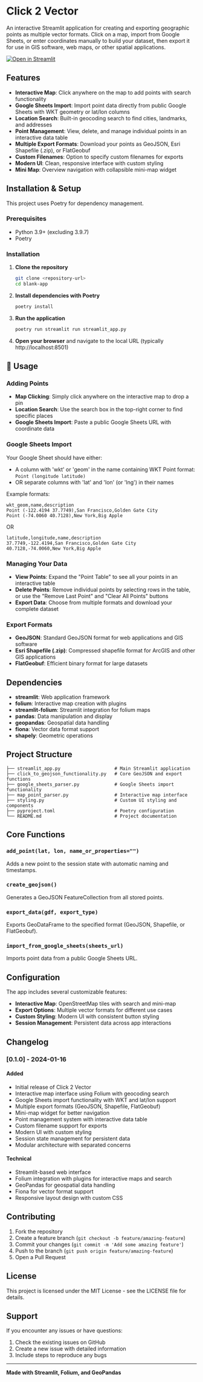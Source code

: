 # Click 2 Vector

An interactive Streamlit application for creating and exporting geographic points as multiple vector formats. Click on a map, import from Google Sheets, or enter coordinates manually to build your dataset, then export it for use in GIS software, web maps, or other spatial applications.

[![Open in Streamlit](https://static.streamlit.io/badges/streamlit_badge_black_white.svg)](https://blank-app-template.streamlit.app/)

## Features

- **Interactive Map**: Click anywhere on the map to add points with search functionality
- **Google Sheets Import**: Import point data directly from public Google Sheets with WKT geometry or lat/lon columns
- **Location Search**: Built-in geocoding search to find cities, landmarks, and addresses
- **Point Management**: View, delete, and manage individual points in an interactive data table
- **Multiple Export Formats**: Download your points as GeoJSON, Esri Shapefile (.zip), or FlatGeobuf
- **Custom Filenames**: Option to specify custom filenames for exports
- **Modern UI**: Clean, responsive interface with custom styling
- **Mini Map**: Overview navigation with collapsible mini-map widget

## Installation & Setup

This project uses Poetry for dependency management.

### Prerequisites

- Python 3.9+ (excluding 3.9.7)
- Poetry

### Installation

1. **Clone the repository**
   ```bash
   git clone <repository-url>
   cd blank-app
   ```

2. **Install dependencies with Poetry**
   ```bash
   poetry install
   ```

3. **Run the application**
   ```bash
   poetry run streamlit run streamlit_app.py
   ```

4. **Open your browser** and navigate to the local URL (typically http://localhost:8501)

## 📖 Usage

### Adding Points
- **Map Clicking**: Simply click anywhere on the interactive map to drop a pin
- **Location Search**: Use the search box in the top-right corner to find specific places
- **Google Sheets Import**: Paste a public Google Sheets URL with coordinate data

### Google Sheets Import
Your Google Sheet should have either:
- A column with 'wkt' or 'geom' in the name containing WKT Point format: `Point (longitude latitude)`
- OR separate columns with 'lat' and 'lon' (or 'lng') in their names

Example formats:
```
wkt_geom,name,description
Point (-122.4194 37.7749),San Francisco,Golden Gate City
Point (-74.0060 40.7128),New York,Big Apple
```

OR

```
latitude,longitude,name,description
37.7749,-122.4194,San Francisco,Golden Gate City
40.7128,-74.0060,New York,Big Apple
```

### Managing Your Data
- **View Points**: Expand the "Point Table" to see all your points in an interactive table
- **Delete Points**: Remove individual points by selecting rows in the table, or use the "Remove Last Point" and "Clear All Points" buttons
- **Export Data**: Choose from multiple formats and download your complete dataset

### Export Formats
- **GeoJSON**: Standard GeoJSON format for web applications and GIS software
- **Esri Shapefile (.zip)**: Compressed shapefile format for ArcGIS and other GIS applications
- **FlatGeobuf**: Efficient binary format for large datasets

## Dependencies

- **streamlit**: Web application framework
- **folium**: Interactive map creation with plugins
- **streamlit-folium**: Streamlit integration for folium maps
- **pandas**: Data manipulation and display
- **geopandas**: Geospatial data handling
- **fiona**: Vector data format support
- **shapely**: Geometric operations

## Project Structure

```
├── streamlit_app.py                    # Main Streamlit application
├── click_to_geojson_functionality.py   # Core GeoJSON and export functions
├── google_sheets_parser.py             # Google Sheets import functionality
├── map_point_parser.py                 # Interactive map interface
├── styling.py                          # Custom UI styling and components
├── pyproject.toml                      # Poetry configuration
└── README.md                           # Project documentation
```

## Core Functions

### `add_point(lat, lon, name_or_properties="")`
Adds a new point to the session state with automatic naming and timestamps.

### `create_geojson()`
Generates a GeoJSON FeatureCollection from all stored points.

### `export_data(gdf, export_type)`
Exports GeoDataFrame to the specified format (GeoJSON, Shapefile, or FlatGeobuf).

### `import_from_google_sheets(sheets_url)`
Imports point data from a public Google Sheets URL.

## Configuration

The app includes several customizable features:
- **Interactive Map**: OpenStreetMap tiles with search and mini-map
- **Export Options**: Multiple vector formats for different use cases
- **Custom Styling**: Modern UI with consistent button styling
- **Session Management**: Persistent data across app interactions

## Changelog

### [0.1.0] - 2024-01-16
#### Added
- Initial release of Click 2 Vector
- Interactive map interface using Folium with geocoding search
- Google Sheets import functionality with WKT and lat/lon support
- Multiple export formats (GeoJSON, Shapefile, FlatGeobuf)
- Mini-map widget for better navigation
- Point management system with interactive data table
- Custom filename support for exports
- Modern UI with custom styling
- Session state management for persistent data
- Modular architecture with separated concerns

#### Technical
- Streamlit-based web interface
- Folium integration with plugins for interactive maps and search
- GeoPandas for geospatial data handling
- Fiona for vector format support
- Responsive layout design with custom CSS

## Contributing

1. Fork the repository
2. Create a feature branch (`git checkout -b feature/amazing-feature`)
3. Commit your changes (`git commit -m 'Add some amazing feature'`)
4. Push to the branch (`git push origin feature/amazing-feature`)
5. Open a Pull Request

## License

This project is licensed under the MIT License - see the LICENSE file for details.

## Support

If you encounter any issues or have questions:
1. Check the existing issues on GitHub
2. Create a new issue with detailed information
3. Include steps to reproduce any bugs

---

**Made with Streamlit, Folium, and GeoPandas**